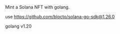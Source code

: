 Mint a Solana NFT with golang.

use https://github.com/blocto/solana-go-sdk@1.26.0

golang v1.20



